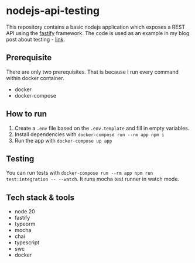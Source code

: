 # nodejs-api-testing

This repository contains a basic nodejs application which exposes a REST API using the [fastify](https://fastify.dev) framework. The code is used as an example in my blog post about testing - [link](https://medium.com/@marcin_krysinski/setup-test-environment-for-the-nodejs-rest-api-application-and-database-02f181c4368a).

## Prerequisite

There are only two prerequisites. That is because I run every command within docker container.

- docker
- docker-compose

## How to run

1. Create a `.env` file based on the `.env.template` and fill in empty variables.
2. Install dependencies with `docker-compose run --rm app npm i`
3. Run the app with `docker-compose up app`

## Testing

You can run tests with `docker-compose run --rm app npm run test:integration -- --watch`. It runs mocha test runner in watch mode.

## Tech stack & tools

- node 20
- fastify
- typeorm
- mocha
- chai
- typescript
- swc
- docker
